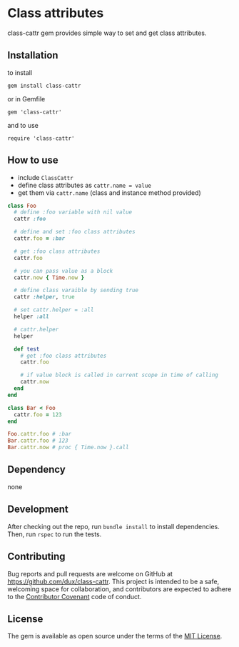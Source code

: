 # Class attributes

class-cattr gem provides simple way to set and get class attributes.

## Installation

to install

`gem install class-cattr`

or in Gemfile

`gem 'class-cattr'`

and to use

`require 'class-cattr'`

## How to use

* include `ClassCattr`
* define class attributes as `cattr.name = value`
* get them via `cattr.name` (class and instance method provided)

```ruby
class Foo
  # define :foo variable with nil value
  cattr :foo

  # define and set :foo class attributes
  cattr.foo = :bar

  # get :foo class attributes
  cattr.foo 

  # you can pass value as a block
  cattr.now { Time.now }

  # define class varaible by sending true
  cattr :helper, true

  # set cattr.helper = :all
  helper :all

  # cattr.helper
  helper

  def test
    # get :foo class attributes
    cattr.foo

    # if value block is called in current scope in time of calling
    cattr.now
  end
end

class Bar < Foo
  cattr.foo = 123
end

Foo.cattr.foo # :bar
Bar.cattr.foo # 123
Bar.cattr.now # proc { Time.now }.call
```

## Dependency

none

## Development

After checking out the repo, run `bundle install` to install dependencies. Then, run `rspec` to run the tests.

## Contributing

Bug reports and pull requests are welcome on GitHub at https://github.com/dux/class-cattr.
This project is intended to be a safe, welcoming space for collaboration, and contributors are expected to adhere to the
[Contributor Covenant](http://contributor-covenant.org) code of conduct.

## License

The gem is available as open source under the terms of the [MIT License](https://opensource.org/licenses/MIT).
